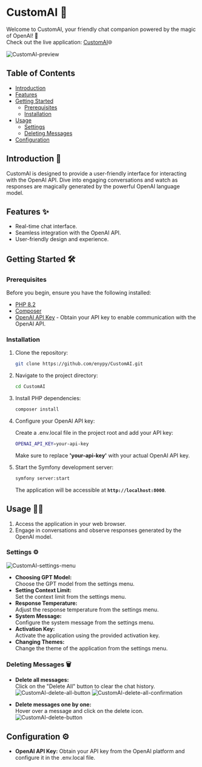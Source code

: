 # CustomAI 🤖

Welcome to CustomAI, your friendly chat companion powered by the magic of OpenAI! 🚀 <br>
Check out the live application: [CustomAI](https://evgenii-customai.projets.garage404.com/)🌐<br>

![CustomAI-preview](https://i.imgur.com/x3sFdEx.png)

## Table of Contents
- [Introduction](#introduction)
- [Features](#features)
- [Getting Started](#getting-started)
  - [Prerequisites](#prerequisites)
  - [Installation](#installation)
- [Usage](#usage)
  - [Settings](#settings)
  - [Deleting Messages](#deleting-messages)
- [Configuration](#configuration)

## Introduction 🚀

CustomAI is designed to provide a user-friendly interface for interacting with the OpenAI API. Dive into engaging conversations and watch as responses are magically generated by the powerful OpenAI language model.

## Features ✨

- Real-time chat interface.
- Seamless integration with the OpenAI API.
- User-friendly design and experience.

## Getting Started 🛠️

### Prerequisites
Before you begin, ensure you have the following installed:

- [PHP 8.2](https://www.php.net/manual/en/install.php)
- [Composer](https://getcomposer.org/download/)
- [OpenAI API Key](https://beta.openai.com/signup/) - Obtain your API key to enable communication with the OpenAI API.

### Installation

1. Clone the repository:

   ```bash
   git clone https://github.com/enypy/CustomAI.git
   ```

2. Navigate to the project directory:

   ```bash
   cd CustomAI
   ```

3. Install PHP dependencies:

   ```bash
   composer install
   ```

4. Configure your OpenAI API key:
   
   Create a .env.local file in the project root and add your API key:
   ```bash
   OPENAI_API_KEY=your-api-key
   ```
   Make sure to replace **'your-api-key'** with your actual OpenAI API key.

6. Start the Symfony development server:

   ```bash
   symfony server:start
   ```
   The application will be accessible at **`http://localhost:8000`**.

## Usage 👨‍💻

1. Access the application in your web browser.
2. Engage in conversations and observe responses generated by the OpenAI model.
### Settings ⚙️
![CustomAI-settings-menu](https://i.imgur.com/Y0RCttm.png)

- **Choosing GPT Model:**<br>
Choose the GPT model from the settings menu.
- **Setting Context Limit:**<br>
Set the context limit from the settings menu.
- **Response Temperature:**<br>
Adjust the response temperature from the settings menu.
- **System Message:**<br>
Configure the system message from the settings menu.
- **Activation Key:**<br>
Activate the application using the provided activation key.
- **Changing Themes:**<br>
Change the theme of the application from the settings menu.
### Deleting Messages 🗑
- **Delete all messages:**<br>
Click on the "Delete All" button to clear the chat history.<br>
![CustomAI-delete-all-button](https://i.imgur.com/l6e68Bv.png)
![CustomAI-delete-all-confirmation](https://i.imgur.com/5oFt25K.png)<br>

- **Delete messages one by one:**<br>
Hover over a message and click on the delete icon.<br>
![CustomAI-delete-button](https://i.imgur.com/N9zji7O.png)

## Configuration ⚙️
- **OpenAI API Key:** Obtain your API key from the OpenAI platform and configure it in the .env.local file.
